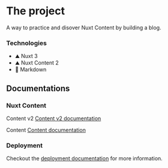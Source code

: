 # The project

A way to practice and disover Nuxt Content by building a blog.

### Technologies

- ⛰️ Nuxt 3
- ⛰️ Nuxt Content 2
- 📝 Markdown

## Documentations

### Nuxt Content

Content v2 [Content v2 documentation](https://content-v2.nuxtjs.org/)

Content [Content documentation](https://content.nuxtjs.org/)

### Deployment

Checkout the [deployment documentation](https://v3.nuxtjs.org/docs/deployment) for more information.
